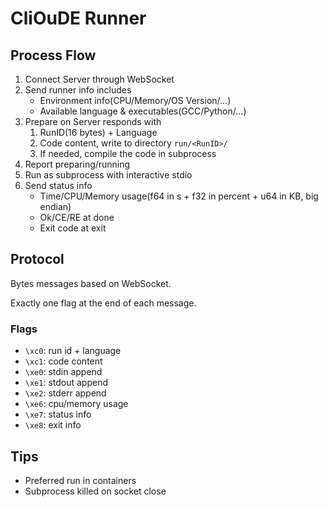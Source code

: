 # CliOuDE Runner

## Process Flow

1. Connect Server through WebSocket
2. Send runner info includes
   * Environment info(CPU/Memory/OS Version/...)
   * Available language & executables(GCC/Python/...)
3. Prepare on Server responds with
   1. RunID(16 bytes) + Language
   2. Code content, write to directory `run/<RunID>/`
   3. If needed, compile the code in subprocess
4. Report preparing/running
5. Run as subprocess with interactive stdio
6. Send status info
   * Time/CPU/Memory usage(f64 in s + f32 in percent + u64 in KB, big endian)
   * Ok/CE/RE at done
   * Exit code at exit
## Protocol

Bytes messages based on WebSocket.

Exactly one flag at the end of each message.

### Flags

* `\xc0`: run id + language
* `\xc1`: code content
* `\xe0`: stdin append
* `\xe1`: stdout append
* `\xe2`: stderr append
* `\xe6`: cpu/memory usage
* `\xe7`: status info
* `\xe8`: exit info

## Tips

* Preferred run in containers
* Subprocess killed on socket close
